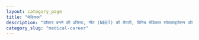 ```yaml
---
layout: category_page
title: "मेडिकल"
description: "डॉक्टर बनने की प्रक्रिया, नीट (NEET) की तैयारी, विभिन्न मेडिकल स्पेशलाइजेशन और हेल्थकेयर सेक्टर में करियर।"
category_slug: "medical-career"
---
```

